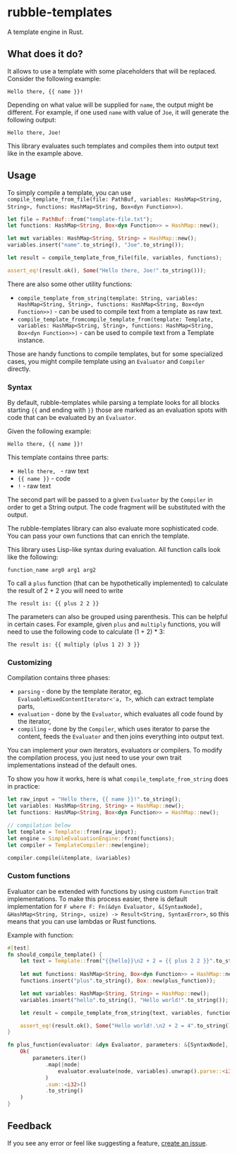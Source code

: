 # rubble-templates

A template engine in Rust.

## What does it do?

It allows to use a template with some placeholders that will be replaced.
Consider the following example:

```text
Hello there, {{ name }}!
```

Depending on what value will be supplied for `name`, the output might be different.
For example, if one used `name` with value of `Joe`, it will generate the following output:

```text
Hello there, Joe!
```

This library evaluates such templates and compiles them into output text like in the example above.

## Usage

To simply compile a template, you can use `compile_template_from_file(file: PathBuf, variables: HashMap<String, String>, functions: HashMap<String, Box<dyn Function>>)`.

```rust
let file = PathBuf::from("template-file.txt");
let functions: HashMap<String, Box<dyn Function>> = HashMap::new();

let mut variables: HashMap<String, String> = HashMap::new();
variables.insert("name".to_string(), "Joe".to_string());

let result = compile_template_from_file(file, variables, functions);

assert_eq!(result.ok(), Some("Hello there, Joe!".to_string()));
```

There are also some other utility functions:
* `compile_template_from_string(template: String, variables: HashMap<String, String>, functions: HashMap<String, Box<dyn Function>>)` - can be used to compile text from a template as raw text. 
* `compile_template_fromcompile_template_from(template: Template, variables: HashMap<String, String>, functions: HashMap<String, Box<dyn Function>>)` - can be used to compile text from a Template instance.

Those are handy functions to compile templates, but for some specialized cases, you might compile template using an `Evaluator` and `Compiler` directly.

### Syntax

By default, rubble-templates while parsing a template looks for all blocks starting `{{` and ending with `}}` those are marked as an evaluation spots with code that can be evaluated by an `Evaluator`.

Given the following example:
```text
Hello there, {{ name }}!
```

This template contains three parts:
* `Hello there, ` - raw text
* `{{ name }}` - code
* `!` - raw text

The second part will be passed to a given `Evaluator` by the `Compiler` in order to get a String output.
The code fragment will be substituted with the output.

The rubble-templates library can also evaluate more sophisticated code.
You can pass your own functions that can enrich the template.

This library uses Lisp-like syntax during evaluation.
All function calls look like the following:
```text
function_name arg0 arg1 arg2
```

To call a `plus` function (that can be hypothetically implemented) to calculate the result of 2 + 2 you will need to write
```text
The result is: {{ plus 2 2 }}
```

The parameters can also be grouped using parenthesis. This can be helpful in certain cases.
For example, given `plus` and `multiply` functions, you will need to use the following code to calculate (1 + 2) * 3:

```text
The result is: {{ multiply (plus 1 2) 3 }}
```

### Customizing

Compilation contains three phases:
* `parsing` - done by the template iterator, eg. `EvaluableMixedContentIterator<'a, T>`, which can extract template parts,
* `evaluation` - done by the `Evaluator`, which evaluates all code found by the iterator,
* `compiling` - done by the `Compiler`, which uses iterator to parse the content, feeds the `Evaluator` and then joins everything into output text.

You can implement your own iterators, evaluators or compilers. 
To modify the compilation process, you just need to use your own trait implementations instead of the default ones.

To show you how it works, here is what `compile_template_from_string` does in practice:
```rust
let raw_input = "Hello there, {{ name }}!".to_string();
let variables: HashMap<String, String> = HashMap::new();
let functions: HashMap<String, Box<dyn Function>> = HashMap::new();

// compilation below
let template = Template::from(raw_input);
let engine = SimpleEvaluationEngine::from(functions);
let compiler = TemplateCompiler::new(engine);

compiler.compile(&template, &variables)
```

### Custom functions

Evaluator can be extended with functions by using custom `Function` trait implementations.
To make this process easier, there is default implementation for `F where F: Fn(&dyn Evaluator, &[SyntaxNode], &HashMap<String, String>, usize) -> Result<String, SyntaxError>`,
so this means that you can use lambdas or Rust functions.

Example with function:
```rust
#[test]
fn should_compile_template() {
    let text = Template::from("{{hello}}\n2 + 2 = {{ plus 2 2 }}".to_string());
    
    let mut functions: HashMap<String, Box<dyn Function>> = HashMap::new();
    functions.insert("plus".to_string(), Box::new(plus_function));

    let mut variables: HashMap<String, String> = HashMap::new();
    variables.insert("hello".to_string(), "Hello world!".to_string());

    let result = compile_template_from_string(text, variables, functions);

    assert_eq!(result.ok(), Some("Hello world!.\n2 + 2 = 4".to_string()));
}

fn plus_function(evaluator: &dyn Evaluator, parameters: &[SyntaxNode], variables: &HashMap<String, String>, _offset: usize) -> Result<String, SyntaxError> {
    Ok(
        parameters.iter()
            .map(|node|
                evaluator.evaluate(node, variables).unwrap().parse::<i32>().unwrap()
            )
            .sum::<i32>()
            .to_string()
    )
}
```

## Feedback

If you see any error or feel like suggesting a feature, [create an issue](https://github.com/multicatch/rubble-rs/issues).